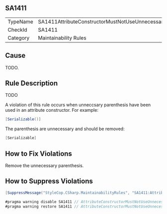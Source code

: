 ﻿## SA1411

<table>
<tr>
  <td>TypeName</td>
  <td>SA1411AttributeConstructorMustNotUseUnnecessaryParenthesis</td>
</tr>
<tr>
  <td>CheckId</td>
  <td>SA1411</td>
</tr>
<tr>
  <td>Category</td>
  <td>Maintainability Rules</td>
</tr>
</table>

## Cause

TODO.

## Rule Description

TODO

A violation of this rule occurs when unneccsary parenthesis have been used in an attribute constructor. For example:

```csharp
[Serializable()]
```

The parenthesis are unnecessary and should be removed:

```csharp
[Serializable]
```

## How to Fix Violations

Remove the unnecessary parenthesis.

## How to Suppress Violations

```csharp
[SuppressMessage("StyleCop.CSharp.MaintainabilityRules", "SA1411:AttributeConstructorMustNotUseUnnecessaryParenthesis", Justification = "Reviewed.")]
```

```csharp
#pragma warning disable SA1411 // AttributeConstructorMustNotUseUnnecessaryParenthesis
#pragma warning restore SA1411 // AttributeConstructorMustNotUseUnnecessaryParenthesis
```
